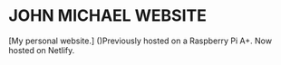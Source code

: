 # JOHN MICHAEL WEBSITE
[My personal website.] ()Previously hosted on a Raspberry Pi A+. Now hosted on Netlify.
